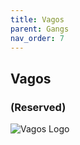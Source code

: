 ```yaml
---
title: Vagos
parent: Gangs
nav_order: 7
---
```


## Vagos
### (Reserved)

![Vagos Logo](https://th.bing.com/th/id/OIP.Hz97x0F92IjhS_TWrRf4fgAAAA?rs=1&pid=ImgDetMain)
